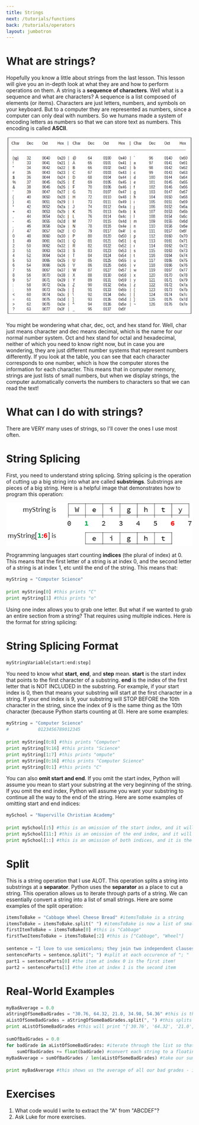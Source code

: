 ```yaml
---
title: Strings
next: /tutorials/functions
back: /tutorials/operators
layout: jumbotron
---
```


# What are strings?

Hopefully you know a little about strings from the last lesson. This lesson will give you an in-depth look at what they are and how to perform operations on them. A string is a **sequence of characters**. Well what is a sequence and what are characters? A sequence is a list composed of elements (or items). Characters are just letters, numbers, and symbols on your keyboard. But to a computer they are represented as numbers, since a computer can only deal with numbers. So we humans made a system of encoding letters as numbers so that we can store text as numbers. This encoding is called **ASCII**.

![Ascii Table](imgs/ascii_table.gif)

You might be wondering what char, dec, oct, and hex stand for. Well, char just means character and dec means decimal, which is the name for our normal number system. Oct and hex stand for octal and hexadecimal, neither of which you need to know right now, but in case you are wondering, they are just different number systems that represent numbers differently. If you look at the table, you can see that each character corresponds to one number, which is how the computer stores the information for each character. This means that in computer memory, strings are just lists of small numbers, but when we display strings, the computer automatically converts the numbers to characters so that we can read the text!

# What can I do with strings?

There are VERY many uses of strings, so I'll cover the ones I use most often. 

# String Splicing

First, you need to understand string splicing. String splicing is the operation of cutting up a big string into what are called **substrings**. Substrings are pieces of a big string. Here is a helpful image that demonstrates how to program this operation:

![String Splicing](imgs/strings_example0.png)

Programming languages start counting **indices** (the plural of index) at 0. This means that the first letter of a string is at index 0, and the second letter of a string is at index 1, etc until the end of the string. This means that:

```python
myString = "Computer Science"

print myString[0] #this prints "C"
print myString[1] #this prints "o"
```

Using one index allows you to grab one letter. But what if we wanted to grab an entire section from a string? That requires using multiple indices. Here is the format for string splicing:

# String Splicing Format
```python
myStringVariable[start:end:step]
```

You need to know what **start**, **end**, and **step** mean. **start** is the start index that points to the first character of a substring. **end** is the index of the first letter that is NOT INCLUDED in the substring. For example, if your start index is 0, then that means your substring will start at the first character in a string. If your end index is 9, your substring will STOP BEFORE the 10th character in the string, since the index of 9 is the same thing as the 10th character (because Python starts counting at 0). Here are some examples:

```python
myString = "Computer Science"
#           0123456789012345

print myString[0:8] #this prints "Computer"
print myString[9:16] #this prints "Science"
print myString[1:7] #this prints "ompute"
print myString[0:16] #this prints "Computer Science"
print myString[0:1] #this prints "C"
```

You can also **omit start and end**. If you omit the start index, Python will assume you mean to start your substring at the very beginning of the string. If you omit the end index, Python will assume you want your substring to continue all the way to the end of the string. Here are some examples of omitting start and end indices:

```python
mySchool = "Naperville Christian Academy"

print mySchool[:5] #this is an omission of the start index, and it will print "Naper"
print mySchool[11:] #this is an omission of the end index, and it will print "Christian Academy"
print mySchool[::] #this is an omission of both indices, and it is the same thing as printing mySchool without any splicing
```

# Split

This is a string operation that I use ALOT. This operation splits a string into substrings at a **separator**. Python uses the **separator** as a place to cut a string. This operation allows us to iterate through parts of a string. We can essentially convert a string into a list of small strings. Here are some examples of the split operation:

```python
itemsToBake = "Cabbage Wheel Cheese Bread" #itemsToBake is a string
itemsToBake = itemsToBake.split(" ") #itemsToBake is now a list of small strings
firstItemToBake = itemsToBake[0] #this is "Cabbage"
firstTwoItemsToBake = itemsToBake[:2] #this is ["Cabbage", "Wheel"]

sentence = "I love to use semicolons; they join two independent clauses"
sentenceParts = sentence.split("; ") #split at each occurence of "; "
part1 = sentenceParts[0] #the item at index 0 is the first item!
part2 = sentenceParts[1] #the item at index 1 is the second item
```

# Real-World Examples

```python
myBadAverage = 0.0
aStringOfSomeBadGrades = "30.76, 64.32, 21.0, 34.98, 54.36" #this is the string we are going to be dissecting
aListOfSomeBadGrades = aStringOfSomeBadGrades.split(", ") #this splits aStringOfSomeBadGrades into 5 small strings at each place where ", " occurs
print aListOfSomeBadGrades #this will print "['30.76', '64.32', '21.0', '34.98', '54.36']"

sumOfBadGrades = 0.0
for badGrade in aListOfSomeBadGrades: #iterate through the list so that we can perform operations on each item
	sumOfBadGrades += float(badGrade) #convert each string to a floating-point number (just a decimal) and add it to our sum!
myBadAverage = sumOfBadGrades / len(aListOfSomeBadGrades) #take our sum and divide it by how many grades we have - this will give us an average

print myBadAverage #this shows us the average of all our bad grades - it prints "41.084"
```

# Exercises

1. What code would I write to extract the "A" from "ABCDEF"?
2. Ask Luke for more exercises. 
